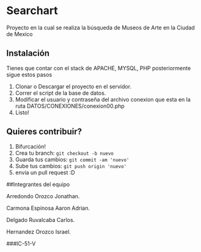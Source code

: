 # Searchart
Proyecto en la cual se realiza la búsqueda de Museos de Arte en la Ciudad de Mexico

## Instalación
Tienes que contar con el stack de APACHE, MYSQL, PHP posteriormente sigue estos pasos

1. Clonar o Descargar el proyecto en el servidor.
2. Correr el script de la base de datos.
3. Modificar el usuario y contraseña del archivo conexion que esta en la ruta DATOS/CONEXIONES/conexion00.php
4. Listo!

## Quieres contribuir?

1. Bifurcación!
2. Crea tu branch: `git checkout -b nuevo`
3. Guarda tus cambios: `git commit -am 'nuevo'`
4. Sube tus cambios: `git push origin 'nuevo'`
5. envia un pull request :D

##Integrantes del equipo

Arredondo Orozco Jonathan.

Carmona Espinosa Aaron Adrian.

Delgado Ruvalcaba Carlos.

Hernandez Orozco Israel.

###IC-51-V
